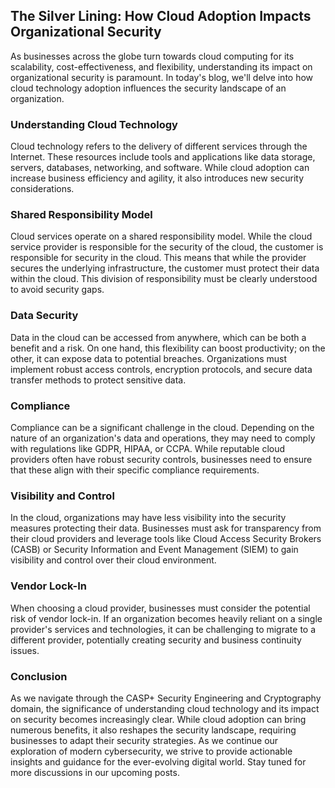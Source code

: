 ## The Silver Lining: How Cloud Adoption Impacts Organizational Security

As businesses across the globe turn towards cloud computing for its scalability, cost-effectiveness, and flexibility, understanding its impact on organizational security is paramount. In today's blog, we'll delve into how cloud technology adoption influences the security landscape of an organization.

### Understanding Cloud Technology

Cloud technology refers to the delivery of different services through the Internet. These resources include tools and applications like data storage, servers, databases, networking, and software. While cloud adoption can increase business efficiency and agility, it also introduces new security considerations.

### Shared Responsibility Model

Cloud services operate on a shared responsibility model. While the cloud service provider is responsible for the security of the cloud, the customer is responsible for security in the cloud. This means that while the provider secures the underlying infrastructure, the customer must protect their data within the cloud. This division of responsibility must be clearly understood to avoid security gaps.

### Data Security

Data in the cloud can be accessed from anywhere, which can be both a benefit and a risk. On one hand, this flexibility can boost productivity; on the other, it can expose data to potential breaches. Organizations must implement robust access controls, encryption protocols, and secure data transfer methods to protect sensitive data.

### Compliance

Compliance can be a significant challenge in the cloud. Depending on the nature of an organization's data and operations, they may need to comply with regulations like GDPR, HIPAA, or CCPA. While reputable cloud providers often have robust security controls, businesses need to ensure that these align with their specific compliance requirements.

### Visibility and Control

In the cloud, organizations may have less visibility into the security measures protecting their data. Businesses must ask for transparency from their cloud providers and leverage tools like Cloud Access Security Brokers (CASB) or Security Information and Event Management (SIEM) to gain visibility and control over their cloud environment.

### Vendor Lock-In

When choosing a cloud provider, businesses must consider the potential risk of vendor lock-in. If an organization becomes heavily reliant on a single provider's services and technologies, it can be challenging to migrate to a different provider, potentially creating security and business continuity issues.

### Conclusion

As we navigate through the CASP+ Security Engineering and Cryptography domain, the significance of understanding cloud technology and its impact on security becomes increasingly clear. While cloud adoption can bring numerous benefits, it also reshapes the security landscape, requiring businesses to adapt their security strategies. As we continue our exploration of modern cybersecurity, we strive to provide actionable insights and guidance for the ever-evolving digital world. Stay tuned for more discussions in our upcoming posts.
